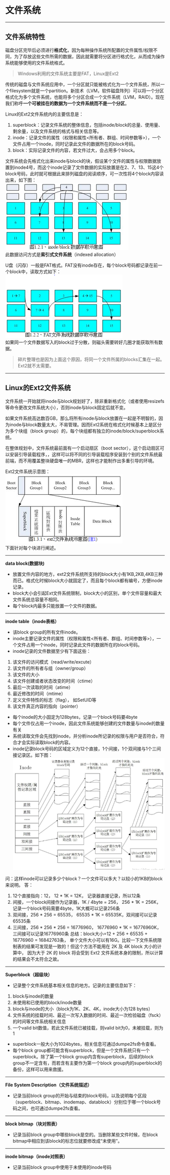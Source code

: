 ﻿# 文件系统
---
## 文件系统特性 ##
磁盘分区完毕后必须进行**格式化**，因为每种操作系统所配置的文件属性/权限不同，为了存放这些文件所需的数据，因此就需要将分区进行格式化，从而成为操作系统能够使用的文件系统格式。

>Windows利用的文件系统主要是FAT，Linux是Ext2

传统的磁盘与文件系统应用中，一个分区就只能被格式化为一个文件系统，所以一个filesystem就是一个partition。新技术（LVM，软件磁盘阵列<software raid>）可以将一个分区格式化为多个文件系统，也能将多个分区合成一个文件系统（LVM，RAID）。现在我们称呼**一个可被挂在的数据为一个文件系统而不是一个分区**。

Linux的Ext2文件系统内的主要信息是：
 1. superblock：记录文件系统的整体信息，包括inode/block的总量、使用量、剩余量，以及文件系统的格式与相关信息等。
 2. inode：记录文件的属性（权限<rwx>和属性<所有者、群组、时间参数等>），一个文件占用一个inode，同时记录此文件的数据所在的block号码。
 3. block：实际记录文件的内容，若文件过大，会占用多个block。

文件系统会先格式化出来inode与block的块，假设某个文件的属性与权限数据放置到inode4号，而这个inode记录了文件数据的实际放置是在2、7、13、15这4个block号码，此时就可根据此来排列磁盘的阅读顺序，可一次性将4个block内容读出来，如下图：  
![inode/block数据访问示意图](images/fs1.PNG "inode/block数据访问示意图")  
此数据访问方式是**索引式文件系统**（indexed allocation）

U盘（闪存）一般是FAT格式。FAT没有inode存在，每个block号码都记录在前一个block中，读取方式如下：  
![FAT文件系统数据访问](images/fs2.PNG "FAT文件系统数据访问")  
如果同一个文件数据写入的block过于分散，则磁头需要转好几圈才能获取所有数据。  
>碎片整理也是因为上面这个原因，将同一个文件所属的blocks汇集在一起。Ext2就不太需要。


----------


## Linux的Ext2文件系统 ##
文件系统一开始就将inode与block规划好了，除非重新格式化（或者使用resizefs等命令更改文件系统大小），否则inode与block固定后就不变。

如果文件系统高达数百GB，那么将所有inode与block放置在一起是不明智的，因为inode与block数量太大，不易管理。因而Ext2系统在格式化时候基本上是区分为多个块组（block group）的，每个块组都有独立的inode/block/superblock系统。

在整体规划中，文件系统最前面有一个启动扇区（boot sector），这个启动扇区可以安装引导装载程序，，这样可以将不同的引导装载程序安装到个别的文件系统最前端，而不用覆盖整块硬盘唯一的MBR，这样也才能制作出多重引导的环境。

Ext2文件系统示意图：  
![Ext2文件系统](images/fs3.PNG "Ext2文件系统")  
下面针对每个块进行阐述。  

----------

 **data block(数据块)**  
 
 - 放置文件内容的地方，ext2文件系统所支持的block大小有1KB,2KB,4KB三种而已。格式化时候block大小就固定了，而且每个block都有编号，方便inode记录。
 - block大小会引起Ext文件系统限制，block大小的区别，单个文件容量和最大文件系统总容量不相同。
 - 每个block内最多只能放置一个文件的数据。

----------

**inode table（inode表格）**

 - 该block group的所有文件inode。
 - inode主要记录文件的属性（权限<rwx>和属性<所有者、群组、时间参数等>），一个文件占用一个inode，同时记录此文件的数据所在的block号码。
 - inode记录的文件数据至少有下面这些：

> 
1. 该文件的访问模式（read/write/excute）
2. 该文件的所有者与组（owner/group）
3. 该文件的大小
4. 该文件创建或者状态改变的时间（ctime）
5. 最后一次读取的时间（atime）
6. 最近修改的时间（mtime）
7. 定义文件特性的标志（flag）， 如SetUID等
8. 该文件真正内容的指向（pointer）

 - 每个inode的大小固定为128bytes，记录一个block号码要4byte
 - 每个文件仅占用一个inode，因此文件系统能够创建的文件数量与inode的数量有关
 - 系统读取文件会先找到inode，并分析inode所记录的权限与用户是否符合，符合才会实际读取block的内容。
 - inode记录block号码的区域定义为12个直接，1个间接，1个双间接与1个三间接记录区。如下图：  
![inode结构图](images/fs4.PNG "inode结构图")

> 
问：这样inode可以记录多少个block？一个文件可以多大？以较小的1KB的block来说明。
答：
1. 12个直接指向：12， 12 * 1K = 12K， 记录器直接记录，所以12条
2. 间接，一个block间接作为记录器，1K / 4byte = 256， 256 * 1K = 256K， 记录一个block号码需要4byte，1K大概可以记录256条
3. 双间接，256 * 256 = 65535， 65535 * 1K = 65535K，双间接可以记录65535条
4. 三间接，256 * 256 * 256 = 16776960， 16776960 * 1K = 16776960K，三间接可以记录16776960条
总结：block大小=12 + 256 + 65535 + 16776960 = 16842763条， 单个文件大小可以有16G。比较一下文件系统限制表的结果可发现是一致的！但这个方法不能用在 2K 及 4K block 大小的计算中， 因为大于 2K 的 block 将会受到 Ext2 文件系统本身的限制，所以计算的结果会不太符合之故。

----------

**Superblock（超级块）**  

 -  记录整个文件系统基本相关信息的地方。记录的主要信息如下：
 > 
1. block与inode的数量
2. 未使用和已使用的block/inode数量
3. block与inode的大小（block为1K、2K、4K，inode大小为128 bytes）
4. 文件系统的挂载时间、最近一次写入数据的时间、最近一次检验磁盘（fsck）的时间等文件系统相关信息
5. 一个valid bit数值，若此文件系统已被挂载，则valid bit为0，未被挂载，则为1

 - superblock一般大小为1024bytes，相关信息可通过dumpe2fs命令查看。
 - 每个block group都可能含有superblock，但是一个文件系统只有一个superblock。除了第一个block group内含有superblock，后续的block group不一定含有，而若含有主要作为第一个block group内的superblock的备份，这样可以用来救援。

----------
**File System Description（文件系统描述）**

 - 记录当前block group的开始与结束的block号码，以及说明每个区段（superblock、bitmap、inodemap、datablock）分别位于哪一个block号码之间，也可通过dumpe2fs查看。

----------
**block bitmap（块对照表）**
 
- 记录当前block group中哪些block是空的。当删除某些文件时候，在block bitmap中相应到该block的标志位就要修改成“未使用”。

----------
**inode bitmap（inode对照表）**

 - 记录当前block group中使用于未使用的inode号码

